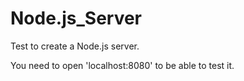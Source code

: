 # Node.js_Server
Test to create a Node.js server.

You need to open 'localhost:8080' to be able to test it.